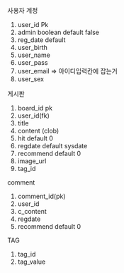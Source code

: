 사용자 계정
1. user_id Pk 
2. admin boolean default false
3. reg_date default
4. user_birth
5. user_name
6. user_pass 
7. user_email => 아이디입력칸에 잡는거 
8. user_sex


게시판
1. board_id pk
2. user_id(fk)
3. title
4. content (clob)
5. hit default 0
6. regdate default sysdate
7. recommend default 0
8. image_url 
9. tag_id

comment
1. comment_id(pk)
2. user_id
3. c_content
4. regdate
5. recommend default 0

TAG 
1. tag_id
2. tag_value



